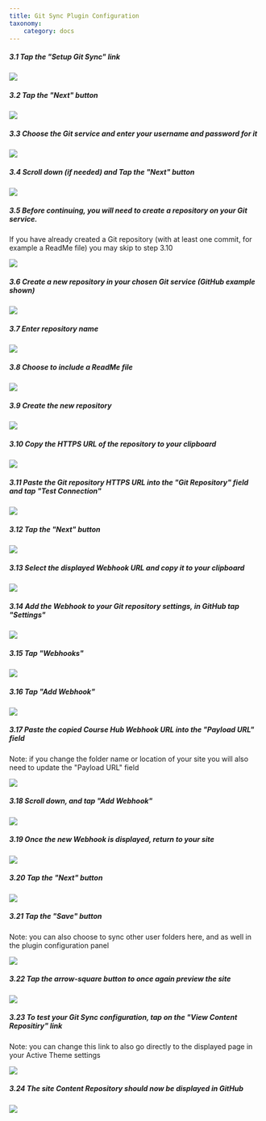 ```yaml
---
title: Git Sync Plugin Configuration
taxonomy:
    category: docs
---
```


##### 3.1 Tap the "Setup Git Sync" link

![](../../images/open-course-hub---install-and-configure-on-reclaim-hosting/tap-the--setup-git-sync-plugin--link.png)

##### 3.2 Tap the "Next" button

![](../../images/open-course-hub---install-and-configure-on-reclaim-hosting/tap-the--next--button.png)

##### 3.3 Choose the Git service and enter your username and password for it

![](../../images/open-course-hub---install-and-configure-on-reclaim-hosting/choose-the-git-service-and-enter-your-username-and-password-for-it.png)

##### 3.4 Scroll down (if needed) and Tap the "Next" button

![](../../images/open-course-hub---install-and-configure-on-reclaim-hosting/scroll-down--if-needed--and-tap-the--next--button.png)

##### 3.5 Before continuing, you will need to create a repository on your Git service.

If you have already created a Git repository (with at least one commit, for example a ReadMe file) you may skip to step 3.10


![](../../images/open-course-hub---install-and-configure-on-reclaim-hosting/before-continuing--you-will-need-to-create-a-repository-on-your-git-service.png)

##### 3.6 Create a new repository in your chosen Git service (GitHub example shown)

![](../../images/open-course-hub---install-and-configure-on-reclaim-hosting/create-a-new-repository-in-your-chosen-git-service--github-example-shown-.png)

##### 3.7 Enter repository name

![](../../images/open-course-hub---install-and-configure-on-reclaim-hosting/enter-repository-name.png)

##### 3.8 Choose to include a ReadMe file

![](../../images/open-course-hub---install-and-configure-on-reclaim-hosting/choose-to-include-a-readme-file.png)

##### 3.9 Create the new repository

![](../../images/open-course-hub---install-and-configure-on-reclaim-hosting/create-the-new-repository.png)

##### 3.10 Copy the HTTPS URL of the repository to your clipboard

![](../../images/open-course-hub---install-and-configure-on-reclaim-hosting/copy-the-https-url-of-the-repository-to-your-clipboard.png)

##### 3.11 Paste the Git repository HTTPS URL into the "Git Repository" field and tap "Test Connection"

![](../../images/open-course-hub---install-and-configure-on-reclaim-hosting/paste-the-git-repository-https-url-into-the--git-repository--field-and-tap--test-connection-.png)

##### 3.12 Tap the "Next" button

![](../../images/open-course-hub---install-and-configure-on-reclaim-hosting/tap-the--next--button-1.png)

##### 3.13 Select the displayed Webhook URL and copy it to your clipboard

![](../../images/open-course-hub---install-and-configure-on-reclaim-hosting/select-the-displayed-webhook-url-and-copy-it-to-your-clipboard.png)

##### 3.14 Add the Webhook to your Git repository settings, in GitHub tap "Settings"

![](../../images/open-course-hub---install-and-configure-on-reclaim-hosting/add-the-webhook-to-your-git-repository-settings--in-github-tap--settings-.png)

##### 3.15 Tap "Webhooks"

![](../../images/open-course-hub---install-and-configure-on-reclaim-hosting/tap--webhooks-.png)

##### 3.16 Tap "Add Webhook"

![](../../images/open-course-hub---install-and-configure-on-reclaim-hosting/tap--add-webhook-.png)

##### 3.17 Paste the copied Course Hub Webhook URL into the "Payload URL" field

Note: if you change the folder name or location of your site you will also need to update the "Payload URL" field


![](../../images/open-course-hub---install-and-configure-on-reclaim-hosting/paste-the-copied-course-hub-webhook-url-into-the--payload-url--field.png)

##### 3.18 Scroll down, and tap "Add Webhook"

![](../../images/open-course-hub---install-and-configure-on-reclaim-hosting/scroll-down--and-tap--add-webhook-.png)

##### 3.19 Once the new Webhook is displayed, return to your site

![](../../images/open-course-hub---install-and-configure-on-reclaim-hosting/once-the-new-webhook-is-displayed--return-to-your-site.png)

##### 3.20 Tap the "Next" button

![](../../images/open-course-hub---install-and-configure-on-reclaim-hosting/tap-the--next--button-2.png)

##### 3.21 Tap the "Save" button

Note: you can also choose to sync other user folders here, and as well in the plugin configuration panel


![](../../images/open-course-hub---install-and-configure-on-reclaim-hosting/tap-the--save--button.png)

##### 3.22 Tap the arrow-square button to once again preview the site

![](../../images/open-course-hub---install-and-configure-on-reclaim-hosting/tap-the-arrow-square-button-to-once-again-preview-the-site.png)

##### 3.23 To test your Git Sync configuration, tap on the "View Content Repositiry" link

Note: you can change this link to also go directly to the displayed page in your Active Theme settings


![](../../images/open-course-hub---install-and-configure-on-reclaim-hosting/to-test-your-git-sync-configuration--tap-on-the--view-content-repositiry--link.png)

##### 3.24 The site Content Repository should now be displayed in GitHub

![](../../images/open-course-hub---install-and-configure-on-reclaim-hosting/the-site-content-repository-should-now-be-displayed-in-github.png)
